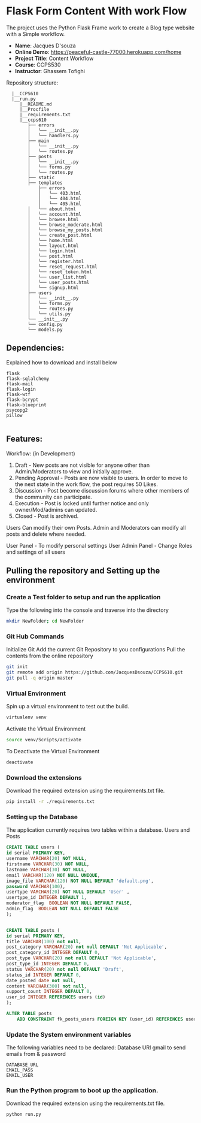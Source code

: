 # Flask Form Content With work Flow

The project uses the Python Flask Frame work to create a Blog type website with a Simple workflow.

- **Name**: Jacques D'souza
- **Online Demo**: https://peaceful-castle-77000.herokuapp.com/home
- **Project Title**: Content Workflow
- **Course**:  CCPS530
- **Instructor**: Ghassem Tofighi


Repository structure:
```
  |__CCPS610 
  |__run.py 
     |__README.md 
     |__Procfile
     |__requirements.txt
     |__ccps610     
        ├── errors
        │   └── __init__.py
        │   └── handlers.py
        ├── main
        │   └── __init__.py
        │   └── routes.py
        ├── posts
        │   └── __init__.py
        │   └── forms.py
        │   └── routes.py
        ├── static
        ├── templates
            ├── errors
            │   └── 403.html
            │   └── 404.html
            │   └── 405.html
        │   └── about.html
        │   └── account.html
        │   └── browse.html
        │   └── browse_moderate.html
        │   └── browse_my_posts.html
        │   └── create_post.html
        │   └── home.html
        │   └── layout.html
        │   └── login.html
        │   └── post.html
        │   └── register.html
        │   └── reset_request.html
        │   └── reset_token.html
        │   └── user_list.html
        │   └── user_posts.html
        │   └── signup.html
        ├── users
        │   └── __init__.py
        │   └── forms.py
        │   └── routes.py
        │   └── utils.py
        └── __init__.py
        └── config.py
        └── models.py
```
## Dependencies:
Explained how to download and install below

```
flask
flask-sqlalchemy
flask-mail
flask-login
flask-wtf
flask-bcrypt
flask-blueprint
psycopg2
pillow


```

## Features:
Workflow: (in Development)
1. Draft - New posts are not visible for anyone other than Admin/Moderators to view and initially approve.
2. Pending Approval - Posts are now visible to users. In order to move to the next state in the work flow, the post requires 50 Likes.
3. Discussion - Post become discussion forums where other members of the community can participate. 
4. Execution - Post is locked until further notice and only owner/Mod/admins can updated. 
5. Closed - Post is archived. 

Users Can modify their own Posts.
Admin and Moderators can modify all posts and delete where needed. 

User Panel - To modify personal settings
User Admin Panel - Change Roles and settings of all users

## Pulling the repository and Setting up the environment 


### Create a Test folder to setup and run the application

Type the following into the console and traverse into the directory

```bash
mkdir NewFolder; cd NewFolder
```

### Git Hub Commands
Initialize Git
Add the current Git Repository to you configurations
Pull the contents from the online repository

```bash
git init
git remote add origin https://github.com/JacquesDsouza/CCPS610.git
git pull -q origin master
```

### Virtual Environment 
Spin up a virtual environment to test out the build.

```bash
virtualenv venv
```

Activate the Virtual Environment
```bash
source venv/Scripts/activate
```

To Deactivate the Virtual Environment
```bash
deactivate
```



### Download the extensions
Download the required extension using the requirements.txt file.

```bash
pip install -r ./requirements.txt
```

### Setting up the Database
The application currently requires two tables within a database. Users and Posts


```SQL
CREATE TABLE users ( 
id serial PRIMARY KEY,
username VARCHAR(20) NOT NULL,
firstname VARCHAR(30) NOT NULL,
lastname VARCHAR(30) NOT NULL,
email VARCHAR(120) NOT NULL UNIQUE,
image_file VARCHAR(120) NOT NULL DEFAULT 'default.png',
password VARCHAR(100),
usertype VARCHAR(20) NOT NULL DEFAULT 'User' ,
usertype_id INTEGER DEFAULT 1,
moderator_flag  BOOLEAN NOT NULL DEFAULT FALSE,
admin_flag  BOOLEAN NOT NULL DEFAULT FALSE
);
```



```SQL

CREATE TABLE posts (
id serial PRIMARY KEY,
title VARCHAR(100) not null,
post_category VARCHAR(20) not null DEFAULT 'Not Applicable',
post_category_id INTEGER DEFAULT 0,
post_type VARCHAR(20) not null DEFAULT 'Not Applicable',
post_type_id INTEGER DEFAULT 0,
status VARCHAR(20) not null DEFAULT 'Draft',
status_id INTEGER DEFAULT 0,
date_posted date not null,
content VARCHAR(300) not null,
support_count INTEGER DEFAULT 0,
user_id INTEGER REFERENCES users (id)
);

ALTER TABLE posts
    ADD CONSTRAINT fk_posts_users FOREIGN KEY (user_id) REFERENCES users (id);

```


### Update the System environment variables 
The following variables need to be declared:
Database URI
gmail to send emails from & password
```
DATABASE_URL
EMAIL_PASS
EMAIL_USER
```

### Run the Python program to boot up the application.
Download the required extension using the requirements.txt file.

```bash
python run.py
```
